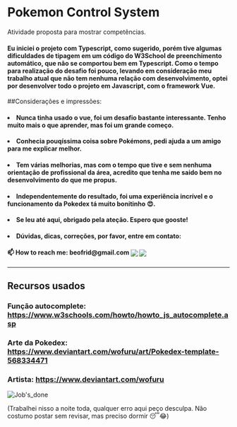 # Pokemon Control System

Atividade proposta para mostrar competências.


#### <p>  Eu iniciei o projeto com Typescript, como sugerido, porém tive algumas dificuldades de tipagem em um código do W3School de preenchimento automático, que não se comportou bem em Typescript. Como o tempo para realização do desafio foi pouco, levando em consideração meu trabalho atual que não tem nenhuma relação com desenvolvimento, optei por desenvolver todo o projeto em Javascript, com o framework Vue.</p>
##Considerações e impressões:
#### <li/> Nunca tinha usado o vue, foi um desafio bastante interessante. Tenho muito mais o que aprender, mas foi um grande começo. 
#### <li/> Conhecia pouqíssima coisa sobre Pokémons, pedi ajuda a um amigo para me explicar melhor.
#### <li/> Tem várias melhorias, mas com o tempo que tive e sem nenhuma orientação de profissional da área, acredito que tenha me saido bem no desenvolvimento do que me propus.
#### <li/> Independentemente do resultado, foi uma experiência incrível e o funcionamento da Pokedex tá muito bonitinho 😍.
#### <li/> Se leu até aqui, obrigado pela ateção. Espero que gooste!
#### <li/> Dúvidas, dicas, correções, por favor, entre em contato:
<h4> 📫 How to reach me: beofrid@gmail.com <a href="mailto:beofrid@gmail.com"><img align="center" src="https://img.shields.io/badge/Gmail-D14836?style=for-the-badge&logo=gmail&logoColor=white"></a>
<a href="https://www.linkedin.com/in/beofrid" target="_blank"><img align="center" src="https://img.shields.io/badge/LinkedIn-0077B5?style=for-the-badge&logo=linkedin&logoColor=white">
</a></h4>
<hr>

## Recursos usados
### Função autocomplete: https://www.w3schools.com/howto/howto_js_autocomplete.asp
### Arte da Pokedex: https://www.deviantart.com/wofuru/art/Pokedex-template-568334471
### Artista: https://www.deviantart.com/wofuru



![Job's_done](https://raw.githubusercontent.com/beofrid/The-real-Study-repository/master/Job'sDone.gif?token=GHSAT0AAAAAABW7G5SBGST7CHVHXKB22SVEYXDUHXA)
<img>

(Trabalhei nisso a noite toda, qualquer erro aqui peço desculpa. Não costumo postar sem revisar, mas preciso dormir 😴😂)
